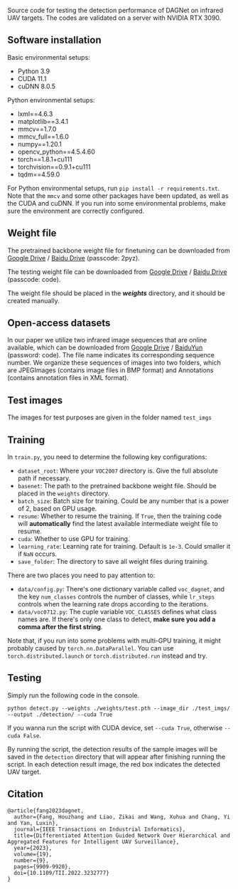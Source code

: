 Source code for testing the detection performance of DAGNet on infrared UAV targets. The codes are validated on a server with NVIDIA RTX 3090.

## Software installation

Basic environmental setups:

 - Python 3.9
 - CUDA 11.1
 - cuDNN 8.0.5

Python environmental setups:

 - lxml==4.6.3
 - matplotlib==3.4.1
 - mmcv==1.7.0
 - mmcv_full==1.6.0
 - numpy==1.20.1
 - opencv_python==4.5.4.60
 - torch==1.8.1+cu111
 - torchvision==0.9.1+cu111
 - tqdm==4.59.0

For Python environmental setups, run `pip install -r requirements.txt`. Note that the `mmcv` and some other packages have been updated, as well as the CUDA and cuDNN. If you run into some environmental problems, make sure the environment are correctly configured.

## Weight file

The pretrained backbone weight file for finetuning can be downloaded from <a href='https://drive.google.com/file/d/1GLfEk0E3_54hZLQOcdR03hrPhoYiT1jy/view?usp=sharing'>Google Drive</a> / <a href='https://pan.baidu.com/s/17KQYchw3rNS2Mn4Cv79hiw'>Baidu Drive</a> (passcode: 2pyz).

The testing weight file can be downloaded from <a href='https://drive.google.com/file/d/1hCjJDQncvuL3c5ca8r_KLqtcMDttLRdU/view?usp=sharing'>Google Drive</a> / <a href='https://pan.baidu.com/s/16bgVu4htvHTcYVbjp7JLag'>Baidu Drive</a> (passcode: code).

The weight file should be placed in the ***weights*** directory, and it should be created manually.

## Open-access datasets

In our paper we utilize two infrared image sequences that are online available, which can be downloaded from <a href="https://drive.google.com/drive/folders/1ps_LG9kKXgj4kQO4UhoD1R4Ru1AIS7Q0?usp=sharing">Google Drive</a> / <a href="https://pan.baidu.com/s/1oUb8zPDZbP7cE6Bm6U_Uig">BaiduYun</a> (password: code). The file name indicates its corresponding sequence number. We organize these sequences of images into two folders, which are JPEGImages (contains image files in BMP format) and Annotations (contains annotation files in XML format).

## Test images

The images for test purposes are given in the folder named `test_imgs`

## Training

In `train.py`, you need to determine the following key configurations:

- `dataset_root`: Where your `VOC2007` directory is. Give the full absolute path if necessary.
- `basenet`: The path to the pretrained backbone weight file. Should be placed in the `weights` directory.
- `batch_size`: Batch size for training. Could be any number that is a power of 2, based on GPU usage.
- `resume`: Whether to resume the training. If `True`, then the training code will **automatically** find the latest available intermediate weight file to resume.
- `cuda`: Whether to use GPU for training.
- `learning_rate`: Learning rate for training. Default is `1e-3`. Could smaller it if `NaN` occurs.
- `save_folder`: The directory to save all weight files during training.

There are two places you need to pay attention to:
- `data/config.py`: There's one dictionary variable called `voc_dagnet`, and the key `num_classes` controls the number of classes, while `lr_steps` controls when the learning rate drops according to the iterations.
- `data/voc0712.py`: The cuple variable `VOC_CLASSES` defines what class names are. If there's only one class to detect, **make sure you add a comma after the first string**.

Note that, if you run into some problems with multi-GPU training, it might probably caused by `torch.nn.DataParallel`. You can use `torch.distributed.launch` or `torch.distributed.run` instead and try.

## Testing

Simply run the following code in the console.
```Shell
python detect.py --weights ./weights/test.pth --image_dir ./test_imgs/ --output ./detection/ --cuda True
```
If you wanna run the script with CUDA device, set `--cuda True`, otherwise `--cuda False`.

By running the script, the detection results of the sample images will be saved in the `detection` directory that will appear after finishing running the script. In each detection result image, the red box indicates the detected UAV target.

## Citation

```
@article{fang2023dagnet,
  author={Fang, Houzhang and Liao, Zikai and Wang, Xuhua and Chang, Yi and Yan, Luxin},
  journal={IEEE Transactions on Industrial Informatics}, 
  title={Differentiated Attention Guided Network Over Hierarchical and Aggregated Features for Intelligent UAV Surveillance}, 
  year={2023},
  volume={19},
  number={9},
  pages={9909-9920},
  doi={10.1109/TII.2022.3232777}
}
```
